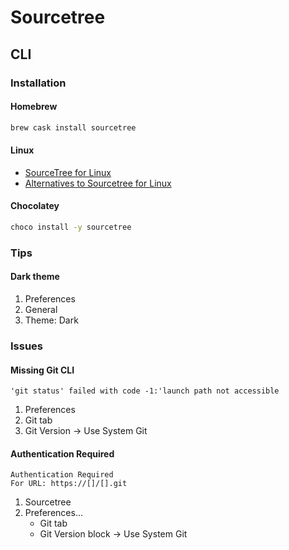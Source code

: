 # Sourcetree

## CLI

### Installation

#### Homebrew

```sh
brew cask install sourcetree
```

#### Linux

- [SourceTree for Linux](https://community.atlassian.com/t5/Sourcetree-questions/SourceTree-for-Linux/qaq-p/255473)
- [Alternatives to Sourcetree for Linux](https://alternativeto.net/software/sourcetree/?platform=linux)

#### Chocolatey

```sh
choco install -y sourcetree
```

### Tips

#### Dark theme

1. Preferences
2. General
3. Theme: Dark

<!-- ####

1. Preferences
2. General
3. Window restoration: Don't restore windows on startup -->

<!-- ####

1. Preferences
2. General
3. Terminal app: iTerm2 -->

<!-- ###

1. Preferences
2. General
3. Keep bookmarks closed on startup -->

### Issues

#### Missing Git CLI

```log
'git status' failed with code -1:'launch path not accessible
```

1. Preferences
2. Git tab
3. Git Version -> Use System Git

#### Authentication Required

```log
Authentication Required
For URL: https://[]/[].git
```

1. Sourcetree
2. Preferences...
   - Git tab
   - Git Version block -> Use System Git
